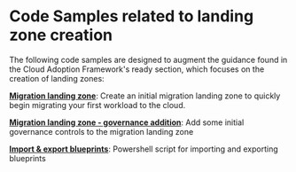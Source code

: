 # Code Samples related to landing zone creation

The following code samples are designed to augment the guidance found in the Cloud Adoption Framework's ready section, which focuses on the creation of landing zones:

**[Migration landing zone](./migration-landing-zone/README.md)**: Create an initial migration landing zone to quickly begin migrating your first workload to the cloud.

**[Migration landing zone - governance addition](./migration-landing-zone-governance/README.md)**: Add some initial governance controls to the migration landing zone

**[Import & export blueprints](./import-export-blueprints/README.md)**: Powershell script for importing and exporting blueprints
